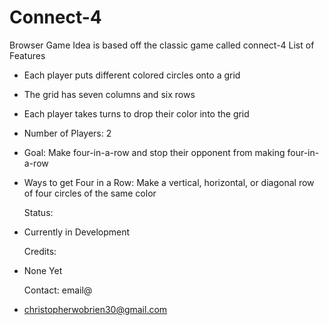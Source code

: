 # Connect-4
Browser Game
  Idea is based off the classic game called connect-4
      List of Features
- Each player puts different colored circles onto a grid
- The grid has seven columns and six rows
- Each player takes turns to drop their color into the grid
- Number of Players: 2
- Goal: Make four-in-a-row and stop their opponent from making four-in-a-row 
- Ways to get Four in a Row: Make a vertical, horizontal, or diagonal row of four circles of the same color

    Status:
- Currently in Development
 
    Credits:
- None Yet
  
    Contact: email@
- christopherwobrien30@gmail.com
  

